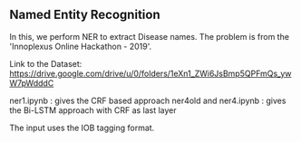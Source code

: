 ## Named Entity Recognition

In this, we perform NER to extract Disease names. The problem is from the 'Innoplexus Online Hackathon - 2019'. 

Link to the Dataset: https://drive.google.com/drive/u/0/folders/1eXn1_ZWi6JsBmp5QPFmQs_ywW7pWdddC

ner1.ipynb : gives the CRF based approach
ner4old and ner4.ipynb : gives the Bi-LSTM approach with CRF as last layer

The input uses the IOB tagging format.
